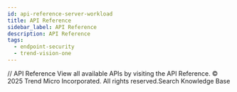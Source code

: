 ```yaml
---
id: api-reference-server-workload
title: API Reference
sidebar_label: API Reference
description: API Reference
tags:
  - endpoint-security
  - trend-vision-one
---
```


/*<![CDATA[*/ $('#title').html($('meta[name=map-description]').attr('content')); /*]]>*/ API Reference View all available APIs by visiting the API Reference. © 2025 Trend Micro Incorporated. All rights reserved.Search Knowledge Base